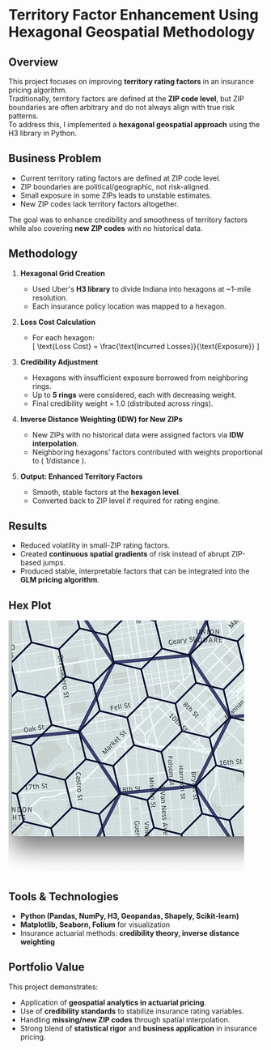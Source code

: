 # Territory Factor Enhancement Using Hexagonal Geospatial Methodology

## Overview
This project focuses on improving **territory rating factors** in an insurance pricing algorithm.  
Traditionally, territory factors are defined at the **ZIP code level**, but ZIP boundaries are often arbitrary and do not always align with true risk patterns.  
To address this, I implemented a **hexagonal geospatial approach** using the H3 library in Python.

## Business Problem
- Current territory rating factors are defined at ZIP code level.  
- ZIP boundaries are political/geographic, not risk-aligned.  
- Small exposure in some ZIPs leads to unstable estimates.  
- New ZIP codes lack territory factors altogether.  

The goal was to enhance credibility and smoothness of territory factors while also covering **new ZIP codes** with no historical data.

## Methodology
1. **Hexagonal Grid Creation**  
   - Used Uber's **H3 library** to divide Indiana into hexagons at ~1-mile resolution.  
   - Each insurance policy location was mapped to a hexagon.

2. **Loss Cost Calculation**  
   - For each hexagon:  
     \[
     \text{Loss Cost} = \frac{\text{Incurred Losses}}{\text{Exposure}}
     \]  

3. **Credibility Adjustment**  
   - Hexagons with insufficient exposure borrowed from neighboring rings.  
   - Up to **5 rings** were considered, each with decreasing weight.  
   - Final credibility weight = 1.0 (distributed across rings).  

4. **Inverse Distance Weighting (IDW) for New ZIPs**  
   - New ZIPs with no historical data were assigned factors via **IDW interpolation**.  
   - Neighboring hexagons’ factors contributed with weights proportional to \( 1/distance \).  

5. **Output: Enhanced Territory Factors**  
   - Smooth, stable factors at the **hexagon level**.  
   - Converted back to ZIP level if required for rating engine.  

## Results
- Reduced volatility in small-ZIP rating factors.  
- Created **continuous spatial gradients** of risk instead of abrupt ZIP-based jumps.  
- Produced stable, interpretable factors that can be integrated into the **GLM pricing algorithm**.  

## Hex Plot
![Plot](pic.jpeg)

## Tools & Technologies
- **Python (Pandas, NumPy, H3, Geopandas, Shapely, Scikit-learn)**  
- **Matplotlib, Seaborn, Folium** for visualization  
- Insurance actuarial methods: **credibility theory, inverse distance weighting**  

## Portfolio Value
This project demonstrates:  
- Application of **geospatial analytics in actuarial pricing**.  
- Use of **credibility standards** to stabilize insurance rating variables.  
- Handling **missing/new ZIP codes** through spatial interpolation.  
- Strong blend of **statistical rigor** and **business application** in insurance pricing.

